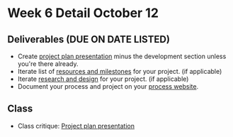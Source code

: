# Week 6 Detail October 12

## Deliverables \(DUE ON DATE LISTED\)

* Create [project plan presentation](../critiques-demos-presentations-and-exhibition/project_plan_presentation.md) minus the development section unless you're there already.
* Iterate list of [resources and milestones](../project_plan.md) for your project. \(if applicable\)
* Iterate [research and design](../project_plan.md) for your project. \(if applicable\)
* Document your process and project on your [process website](../pre-work/website.md).

## Class

* Class critique: [Project plan presentation](../critiques-demos-presentations-and-exhibition/project_plan_presentation.md)

